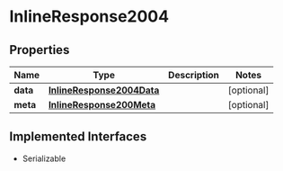 

# InlineResponse2004


## Properties

Name | Type | Description | Notes
------------ | ------------- | ------------- | -------------
**data** | [**InlineResponse2004Data**](InlineResponse2004Data.md) |  |  [optional]
**meta** | [**InlineResponse200Meta**](InlineResponse200Meta.md) |  |  [optional]


## Implemented Interfaces

* Serializable


